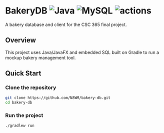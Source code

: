 # BakeryDB ![Java](https://img.shields.io/badge/Java-orange.svg) ![MySQL](https://img.shields.io/badge/MySQL-blue.svg) ![actions](https://img.shields.io/github/actions/workflow/status/N8WM/bakery-db/build.yml)

A bakery database and client for the CSC 365 final project.

## Overview
This project uses Java/JavaFX and embedded SQL built on Gradle to run a mockup bakery management tool.

## Quick Start

### Clone the repository
```sh
git clone https://github.com/N8WM/bakery-db.git
cd bakery-db
```

### Run the project
```sh
./gradlew run
```
